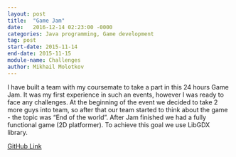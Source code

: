 ```yaml
---
layout: post
title:  "Game Jam"
date:   2016-12-14 02:23:00 -0000
categories: Java programming, Game development
tag: post
start-date: 2015-11-14
end-date: 2015-11-15
module-name: Challenges
author: Mikhail Molotkov
---
```

I have built a team with my coursemate to take a part in this 24 hours Game Jam. It was my first experience in such an events, however I was ready to face any challenges. At the beginning of the event we decided to take 2 more guys into team, so after that our team started to think about the game - the topic was “End of the world”. After Jam finished we had a fully functional game (2D platformer). To achieve this goal we use LibGDX library.

[GitHub Link][link-to]

[link-to]: #

